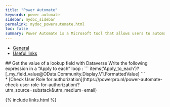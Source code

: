 ```yaml
---
title: "Power Automate"
keywords: power automate
sidebar: mydoc_sidebar
permalink: mydoc_powerautomate.html
toc: false
summary: Power Automate is a Microsoft tool that allows users to automate workflows, streamline repetitive tasks, and integrate apps and services across an organization. It connects to various data sources, enabling real-time process automation.
---
```


<ul id="profileTabs" class="nav nav-tabs">
    <li class="active"><a class="noCrossRef" href="#general" data-toggle="tab">General</a></li>
    <li><a class="noCrossRef" href="#useful-links" data-toggle="tab">Useful links</a></li>
</ul>
  <div class="tab-content">
<div role="tabpanel" class="tab-pane active" id="general" markdown="1">
## Get the value of a lookup field with Dataverse
Write the following expression in a “Apply to each” loop :  
``` items('Apply_to_each')?[_my_field_value@OData.Community.Display.V1.FormattedValue] ```

</div>

<div role="tabpanel" class="tab-pane" id="useful-links" markdown="1">
* [Check User Role for authorization](https://powerpro.nl/power-automate-check-user-role-for-authorization/?utm_source=substack&utm_medium=email)
</div>
</div>

{% include links.html %}
